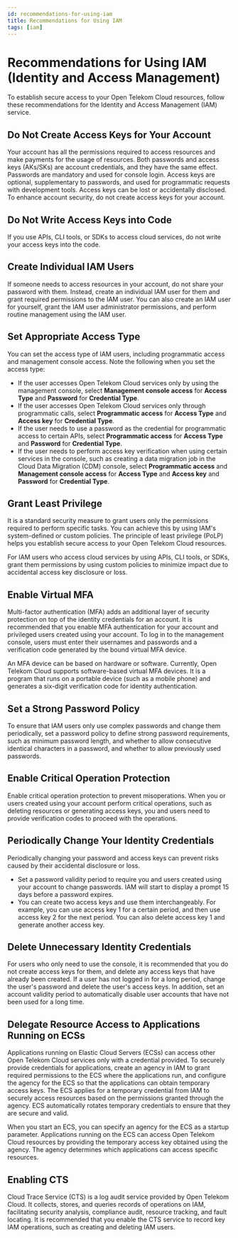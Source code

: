 ```yaml
---
id: recommendations-for-using-iam
title: Recommendations for Using IAM
tags: [iam]
---
```


# Recommendations for Using IAM (Identity and Access Management)
To establish secure access to your Open Telekom Cloud resources, follow these recommendations for the Identity and Access Management (IAM) service.

## Do Not Create Access Keys for Your Account

Your account has all the permissions required to access resources and make payments for the usage of resources. Both passwords and access keys (AKs/SKs) are account credentials, and they have the same effect. Passwords are mandatory and used for console login. Access keys are optional, supplementary to passwords, and used for programmatic requests with development tools. Access keys can be lost or accidentally disclosed. To enhance account security, do not create access keys for your account.

## Do Not Write Access Keys into Code

If you use APIs, CLI tools, or SDKs to access cloud services, do not write your access keys into the code.

## Create Individual IAM Users

If someone needs to access resources in your account, do not share your password with them. Instead, create an individual IAM user for them and grant required permissions to the IAM user. You can also create an IAM user for yourself, grant the IAM user administrator permissions, and perform routine management using the IAM user.

## Set Appropriate Access Type

You can set the access type of IAM users, including programmatic access and management console access. Note the following when you set the access type:

*   If the user accesses Open Telekom Cloud services only by using the management console, select **Management console access** for **Access Type** and **Password** for **Credential Type**.
*   If the user accesses Open Telekom Cloud services only through programmatic calls, select **Programmatic access** for **Access Type** and **Access key** for **Credential Type**.
*   If the user needs to use a password as the credential for programmatic access to certain APIs, select **Programmatic access** for **Access Type** and **Password** for **Credential Type**.
*   If the user needs to perform access key verification when using certain services in the console, such as creating a data migration job in the Cloud Data Migration (CDM) console, select **Programmatic access** and **Management console access** for **Access Type** and **Access key** and **Password** for **Credential Type**.

## Grant Least Privilege

It is a standard security measure to grant users only the permissions required to perform specific tasks. You can achieve this by using IAM's system-defined or custom policies. The principle of least privilege (PoLP) helps you establish secure access to your Open Telekom Cloud resources.

For IAM users who access cloud services by using APIs, CLI tools, or SDKs, grant them permissions by using custom policies to minimize impact due to accidental access key disclosure or loss.

## Enable Virtual MFA

Multi-factor authentication (MFA) adds an additional layer of security protection on top of the identity credentials for an account. It is recommended that you enable MFA authentication for your account and privileged users created using your account. To log in to the management console, users must enter their usernames and passwords and a verification code generated by the bound virtual MFA device.

An MFA device can be based on hardware or software. Currently, Open Telekom Cloud supports software-based virtual MFA devices. It is a program that runs on a portable device (such as a mobile phone) and generates a six-digit verification code for identity authentication.

## Set a Strong Password Policy

To ensure that IAM users only use complex passwords and change them periodically, set a password policy to define strong password requirements, such as minimum password length, and whether to allow consecutive identical characters in a password, and whether to allow previously used passwords.

## Enable Critical Operation Protection

Enable critical operation protection to prevent misoperations. When you or users created using your account perform critical operations, such as deleting resources or generating access keys, you and users need to provide verification codes to proceed with the operations.

## Periodically Change Your Identity Credentials

Periodically changing your password and access keys can prevent risks caused by their accidental disclosure or loss.

*   Set a password validity period to require you and users created using your account to change passwords. IAM will start to display a prompt 15 days before a password expires.
*   You can create two access keys and use them interchangeably. For example, you can use access key 1 for a certain period, and then use access key 2 for the next period. You can also delete access key 1 and generate another access key.

## Delete Unnecessary Identity Credentials

For users who only need to use the console, it is recommended that you do not create access keys for them, and delete any access keys that have already been created. If a user has not logged in for a long period, change the user's password and delete the user's access keys. In addition, set an account validity period to automatically disable user accounts that have not been used for a long time.

## Delegate Resource Access to Applications Running on ECSs

Applications running on Elastic Cloud Servers (ECSs) can access other Open Telekom Cloud services only with a credential provided. To securely provide credentials for applications, create an agency in IAM to grant required permissions to the ECS where the applications run, and configure the agency for the ECS so that the applications can obtain temporary access keys. The ECS applies for a temporary credential from IAM to securely access resources based on the permissions granted through the agency. ECS automatically rotates temporary credentials to ensure that they are secure and valid.

When you start an ECS, you can specify an agency for the ECS as a startup parameter. Applications running on the ECS can access Open Telekom Cloud resources by providing the temporary access key obtained using the agency. The agency determines which applications can access specific resources.

## Enabling CTS

Cloud Trace Service (CTS) is a log audit service provided by Open Telekom Cloud. It collects, stores, and queries records of operations on IAM, facilitating security analysis, compliance audit, resource tracking, and fault locating. It is recommended that you enable the CTS service to record key IAM operations, such as creating and deleting IAM users.